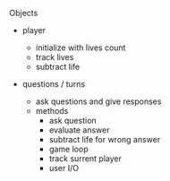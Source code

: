 
Objects
  - player
    - initialize with lives count
    - track lives
    - subtract life

  - questions / turns
    - ask questions and give responses
    - methods
      - ask question
      - evaluate answer
      - subtract life for wrong answer
      - game loop
      - track surrent player
      - user I/O

